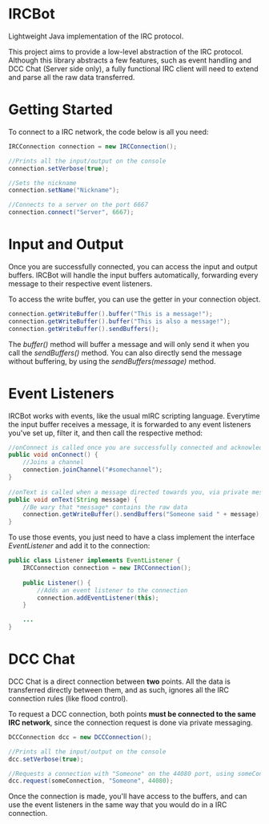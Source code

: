 IRCBot
======

Lightweight Java implementation of the IRC protocol.

This project aims to provide a low-level abstraction of the IRC protocol. Although this library abstracts a few features, such as event handling and DCC Chat (Server side only), a fully functional IRC client will need to extend and parse all the raw data transferred.

Getting Started
======

To connect to a IRC network, the code below is all you need:

```java
IRCConnection connection = new IRCConnection();

//Prints all the input/output on the console
connection.setVerbose(true);

//Sets the nickname
connection.setName("Nickname");

//Connects to a server on the port 6667
connection.connect("Server", 6667);
```

Input and Output
======

Once you are successfully connected, you can access the input and output buffers. IRCBot will handle the input buffers automatically, forwarding every message to their respective event listeners.

To access the write buffer, you can use the getter in your connection object.

```java
connection.getWriteBuffer().buffer("This is a message!");
connection.getWriteBuffer().buffer("This is also a message!");
connection.getWriteBuffer().sendBuffers();
```

The *buffer()* method will buffer a message and will only send it when you call the *sendBuffers()* method. You can also directly send the message without buffering, by using the *sendBuffers(message)* method.

Event Listeners
======

IRCBot works with events, like the usual mIRC scripting language. Everytime the input buffer receives a message, it is forwarded to any event listeners you've set up, filter it, and then call the respective method:

```java
//onConnect is called once you are successfully connected and acknowledged
public void onConnect() {
	//Joins a channel
	connection.joinChannel("#somechannel");
}
	
//onText is called when a message directed towards you, via private messaging, ctcp or in a channel you are on.
public void onText(String message) {
	//Be wary that *message* contains the raw data
	connection.getWriteBuffer().sendBuffers("Someone said " + message);
}
```

To use those events, you just need to have a class implement the interface *EventListener* and add it to the connection:

```java
public class Listener implements EventListener {
	IRCConnection connection = new IRCConnection();
	
	public Listener() {
		//Adds an event listener to the connection
		connection.addEventListener(this);
	}

	...
}
```

DCC Chat
======

DCC Chat is a direct connection between **two** points. All the data is transferred directly between them, and as such, ignores all the IRC connection rules (like flood control).

To request a DCC connection, both points **must be connected to the same IRC network**, since the connection request is done via private messaging.

```java
DCCConnection dcc = new DCCConnection();

//Prints all the input/output on the console
dcc.setVerbose(true);

//Requests a connection with "Someone" on the 44080 port, using someConnection as the request point
dcc.request(someConnection, "Someone", 44080);
```

Once the connection is made, you'll have access to the buffers, and can use the event listeners in the same way that you would do in a IRC connection.
